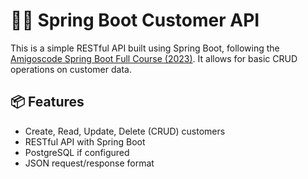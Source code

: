 # 🧑‍💻 Spring Boot Customer API

This is a simple RESTful API built using Spring Boot, following the [Amigoscode Spring Boot Full Course (2023)](https://www.youtube.com/watch?v=9SGDpanrc8U). It allows for basic CRUD operations on customer data.

## 📦 Features

- Create, Read, Update, Delete (CRUD) customers
- RESTful API with Spring Boot
-  PostgreSQL if configured
- JSON request/response format



